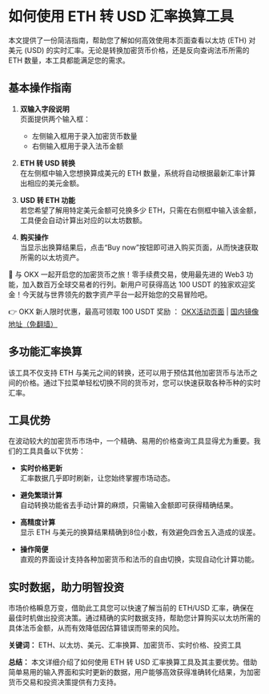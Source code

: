 # 如何使用 ETH 转 USD 汇率换算工具

本文提供了一份简洁指南，帮助您了解如何高效使用本页面查看以太坊 (ETH) 对美元 (USD) 的实时汇率。无论是转换加密货币价格，还是反向查询法币所需的 ETH 数量，本工具都能满足您的需求。

## 基本操作指南

1. **双输入字段说明**  
   页面提供两个输入框：  
   - 左侧输入框用于录入加密货币数量  
   - 右侧输入框用于录入法币金额

2. **ETH 转 USD 转换**  
   在左侧框中输入您想换算成美元的 ETH 数量，系统将自动根据最新汇率计算出相应的美元金额。

3. **USD 转 ETH 功能**  
   若您希望了解用特定美元金额可兑换多少 ETH，只需在右侧框中输入该金额，工具便会自动计算出对应的以太坊数额。

4. **购买操作**  
   当显示出换算结果后，点击“Buy now”按钮即可进入购买页面，从而快速获取所需的以太坊资产。

🚀 与 OKX 一起开启您的加密货币之旅！零手续费交易，使用最先进的 Web3 功能，加入数百万全球交易者的行列。新用户可获得高达 100 USDT 的独家欢迎奖金！今天就与世界领先的数字资产平台一起开始您的交易冒险吧。

👉 OKX 新人限时优惠，最高可领取 100 USDT 奖励 ： [OKX活动页面](https://bit.ly/OKXe) | [国内镜像地址（免翻墙）](https://bit.ly/okX)

## 多功能汇率换算

该工具不仅支持 ETH 与美元之间的转换，还可以用于预估其他加密货币与法币之间的价格。通过下拉菜单轻松切换不同的货币对，您可以快速获取各种币种的实时汇率。

## 工具优势

在波动较大的加密货币市场中，一个精确、易用的价格查询工具显得尤为重要。我们的工具具备以下优势：

- **实时价格更新**  
  汇率数据几乎即时刷新，让您始终掌握市场动态。

- **避免繁琐计算**  
  自动转换功能省去手动计算的麻烦，只需输入金额即可获得精确结果。

- **高精度计算**  
  显示 ETH 与美元的换算结果精确到8位小数，有效避免四舍五入造成的误差。

- **操作简便**  
  直观的界面设计支持各种加密货币和法币的自由切换，实现自动化计算功能。

## 实时数据，助力明智投资

市场价格瞬息万变，借助此工具您可以快速了解当前的 ETH/USD 汇率，确保在最佳时机做出投资决策。通过精确的实时数据支持，帮助您计算购买以太坊所需的具体法币金额，从而有效降低因估算错误而带来的风险。

**关键词：** ETH、以太坊、美元、汇率换算、加密货币、实时价格、投资工具

**总结：** 本文详细介绍了如何使用 ETH 转 USD 汇率换算工具及其主要优势。借助简单易用的输入界面和实时更新的数据，用户能够高效获得准确转化结果，为加密货币交易和投资决策提供有力支持。